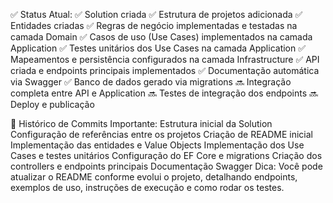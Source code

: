 ✅ Status Atual:
✅ Solution criada
✅ Estrutura de projetos adicionada
✅ Entidades criadas
✅ Regras de negócio implementadas e testadas na camada Domain
✅ Casos de uso (Use Cases) implementados na camada Application
✅ Testes unitários dos Use Cases na camada Application
✅ Mapeamentos e persistência configurados na camada Infrastructure
✅ API criada e endpoints principais implementados
✅ Documentação automática via Swagger
✅ Banco de dados gerado via migrations
🔜 Integração completa entre API e Application
🔜 Testes de integração dos endpoints
🔜 Deploy e publicação

📌 Histórico de Commits Importante:
Estrutura inicial da Solution
Configuração de referências entre os projetos
Criação de README inicial
Implementação das entidades e Value Objects
Implementação dos Use Cases e testes unitários
Configuração do EF Core e migrations
Criação dos controllers e endpoints principais
Documentação Swagger
Dica:
Você pode atualizar o README conforme evolui o projeto, detalhando endpoints, exemplos de uso, instruções de execução e como rodar os testes.

